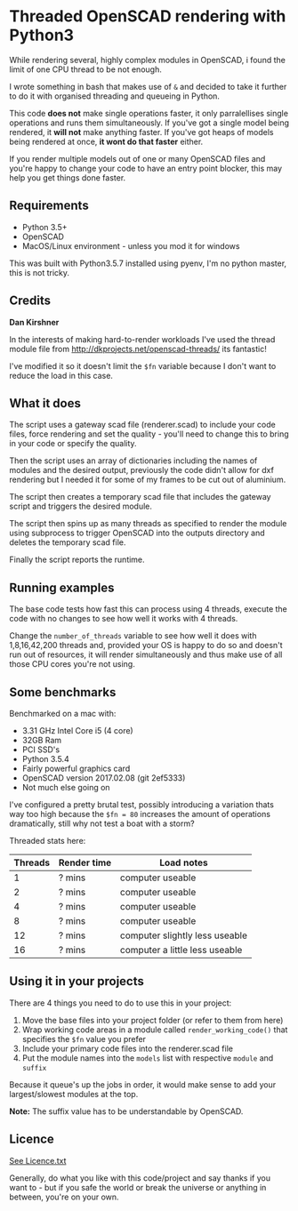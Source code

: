 # Threaded OpenSCAD rendering with Python3

While rendering several, highly complex modules in OpenSCAD, i found the limit of one CPU thread to be not enough.

I wrote something in bash that makes use of ```&``` and decided to take it further to do it with organised threading and queueing in Python.

This code __does not__ make single operations faster, it only parralellises single operations and runs them simultaneously. If you've got a single model being rendered, it __will not__ make anything faster. If you've got heaps of models being rendered at once, __it wont do that faster__ either.

If you render multiple models out of one or many OpenSCAD files and you're happy to change your code to have an entry point blocker, this may help you get things done faster.

## Requirements

* Python 3.5+
* OpenSCAD
* MacOS/Linux environment - unless you mod it for windows

This was built with Python3.5.7 installed using pyenv, I'm no python master, this is not tricky.

## Credits

__Dan Kirshner__

In the interests of making hard-to-render workloads I've used the thread module file from http://dkprojects.net/openscad-threads/ its fantastic!

I've modified it so it doesn't limit the ```$fn``` variable because I don't want to reduce the load in this case.

## What it does

The script uses a gateway scad file (renderer.scad) to include your code files, force rendering and set the quality - you'll need to change this to bring in your code or specify the quality.

Then the script uses an array of dictionaries including the names of modules and the desired output, previously the code didn't allow for dxf rendering but I needed it for some of my frames to be cut out of aluminium.

The script then creates a temporary scad file that includes the gateway script and triggers the desired module.

The script then spins up as many threads as specified to render the module using subprocess to trigger OpenSCAD into the outputs directory and deletes the temporary scad file.

Finally the script reports the runtime.

## Running examples

The base code tests how fast this can process using 4 threads, execute the code with no changes to see how well it works with 4 threads.

Change the ```number_of_threads``` variable to see how well it does with 1,8,16,42,200 threads and, provided your OS is happy to do so and doesn't run out of resources, it will render simultaneously and thus make use of all those CPU cores you're not using.

## Some benchmarks

Benchmarked on a mac with:

* 3.31 GHz Intel Core i5 (4 core)
* 32GB Ram
* PCI SSD's
* Python 3.5.4
* Fairly powerful graphics card
* OpenSCAD version 2017.02.08 (git 2ef5333)
* Not much else going on

I've configured a pretty brutal test, possibly introducing a variation thats way too high because the ```$fn = 80``` increases the amount of operations dramatically, still why not test a boat with a storm?

Threaded stats here:

| Threads | Render time | Load notes |
| ------- | ----------- | ------ |
| 1 | ? mins | computer useable
| 2 | ? mins | computer useable
| 4 | ? mins | computer useable
| 8 | ? mins | computer useable 
| 12 | ? mins | computer slightly less useable
| 16 | ? mins | computer a little less useable

## Using it in your projects

There are 4 things you need to do to use this in your project:

1. Move the base files into your project folder (or refer to them from here)
1. Wrap working code areas in a module called ```render_working_code()``` that specifies the ```$fn``` value you prefer
1. Include your primary code files into the renderer.scad file
1. Put the module names into the ```models``` list with respective ```module``` and ```suffix```

Because it queue's up the jobs in order, it would make sense to add your largest/slowest modules at the top.

__Note:__ The suffix value has to be understandable by OpenSCAD.

## Licence

[See Licence.txt](Licence.txt)

Generally, do what you like with this code/project and say thanks if you want to - but if you safe the world or break the universe or anything in between, you're on your own.